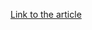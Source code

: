 [Link to the article](https://ics-cert.kaspersky.com/reports/2021/01/26/sunburst-industrial-victims/)
